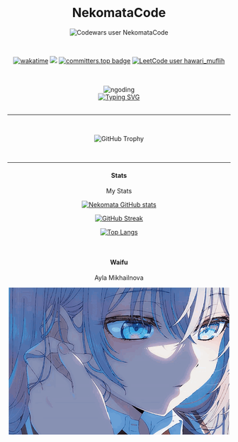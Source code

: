 <br>
<div align="center">
 <h1>NekomataCode</h1>
 
 ![Codewars user NekomataCode](https://www.codewars.com/users/NekomataCode/badges/large)
 
</div>

<br>

<div align="center">
 
[![wakatime](https://wakatime.com/badge/user/9080e4a2-4bfc-4500-b7b1-082b2c6c5a6b.svg)](https://wakatime.com/@9080e4a2-4bfc-4500-b7b1-082b2c6c5a6b) ![](https://komarev.com/ghpvc/?username=NekomataCode&style=flat&color=blueviolet) [![committers.top badge](https://user-badge.committers.top/indonesia/NekomataCode.svg)](https://user-badge.committers.top/indonesia/NekomataCode)
[![LeetCode user hawari_muflih](https://img.shields.io/badge/dynamic/json?style=flat&labelColor=black&color=%23ffa116&label=Solved&query=solved&url=https%3A%2F%2Fbadge.xyli.tech/%2Fapi%2Fusers%2Fhawari_muflih&logo=leetcode&logoColor=yellow)](https://leetcode.com/hawari_muflih/)

</div>

<br>
<br>

<div align="center">

<img src="https://i.pinimg.com/originals/10/93/89/109389157312ae5ae6b03a48a4e6706b.gif" alt="ngoding" loading="ya" />

<br>
<a href="https://git.io/typing-svg"><img src="https://readme-typing-svg.demolab.com?font=Montserrat&weight=500&duration=1000&pause=500&color=F7347E&center=true&vCenter=true&width=435&height=60&lines=Programming;Hacking;Cyber+Security;Enthusiast;%E7%8C%AB%E5%8F%88%E3%82%B3%E3%83%BC%E3%83%89" alt="Typing SVG" /></a>

<br>
<br>

---

<br>

![GitHub Trophy](https://github-profile-trophy.vercel.app/?username=NekomataCode&row=2&column=3&theme=tokyonight&margin-w=30&margin-h=24&no-frame=true)

<br>

</div>

---
<div align="center">

  <h4>Stats</h4>
   <p>My Stats</p>
   
 [![Nekomata GitHub stats](https://github-readme-stats.vercel.app/api?username=NekomataCode&theme=tokyonight&count_private=true&include_all_commits=true&show_icons=true&border_radius=0&hide_border=true)]()

 [![GitHub Streak](https://streak-stats.demolab.com?user=NekomataCode&theme=tokyonight&hide_border=true&border_radius=0.25&date_format=j%20M%5B%20Y%5D)](https://git.io/streak-stats)

 [![Top Langs](https://github-readme-stats.vercel.app/api/top-langs/?username=NekomataCode&layout=compact&theme=tokyonight&border_radius=0&hide_border=true&hide_progress=true&langs_count=25)]()

<br>

   <h4>Waifu </h4>
   <p>Ayla Mikhailnova</p>
  
   <img src="https://raw.githubusercontent.com/NekomataCode/NekomataCode/refs/heads/main/1.gif" alt="A beautiful girl with white hair" loading="lazy" />
   
</div>

<br>
